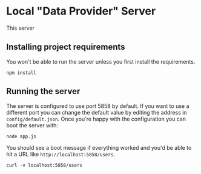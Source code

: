 # Local "Data Provider" Server

This server


## Installing project requirements

You won't be able to run the server unless you first install the requirements.

```
npm install
```

## Running the server

The server is configured to use port 5858 by default.
If you want to use a different port you can change the default value by editing the address in `config/default.json`.
Once you're happy with the configuration you can boot the server with:

```
node app.js
```

You should see a boot message if everything worked and you'd be able to hit a URL like `http://localhost:5858/users`.

```
curl -v localhost:5858/users
```
